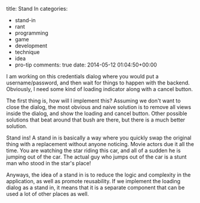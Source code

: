 title: Stand In
categories:
- stand-in
- rant
- programming
- game
- development
- technique
- idea
- pro-tip
comments: true
date: 2014-05-12 01:04:50+00:00

I am working on this credentials dialog where you would put a username/password, and then wait for things to happen with the backend. Obviously, I need some kind of loading indicator along with a cancel button.

The first thing is, how will I implement this? Assuming we don't want to close the dialog, the most obvious and naive solution is to remove all views inside the dialog, and show the loading and cancel button. Other possible solutions that beat around that bush are there, but there is a much better solution.

Stand ins! A stand in is basically a way where you quickly swap the original thing with a replacement without anyone noticing. Movie actors due it all the time. You are watching the star riding this car, and all of a sudden he is jumping out of the car. The actual guy who jumps out of the car is a stunt man who stood in the star's place!

Anyways, the idea of a stand in is to reduce the logic and complexity in the application, as well as promote reusability. If we implement the loading dialog as a stand in, it means that it is a separate component that can be used a lot of other places as well.

